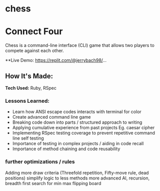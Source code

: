# chess

# Connect Four
Chess is a command-line interface (CLI) game that allows two players to compete against each other.

**Live Demo: https://replit.com/@jerrybach98/...


## How It's Made:

**Tech Used:** Ruby, RSpec

### Lessons Learned:
* Learn how ANSI escape codes interacts with terminal for color
* Create advanced command line game
* Breaking code down into parts / structured approach to writing
* Applying cumulative experience from past projects Eg. caesar cipher
* Implementing RSpec testing coverage to prevent repetitive command line self testing
* Importance of testing in complex projects / aiding in code recall
* Importance of method chaining and code reusability







### further optimizations / rules
Adding more draw criteria (Threefold repetition, Fifty-move rule, dead positions)
simplify logic to less methods
more advanced AI, recursion, breadth first search for min max
flipping board